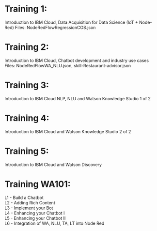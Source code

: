 # Training 1: 
Introduction to IBM Cloud, Data Acquisition for Data Science (IoT + Node-Red)
Files:
NodeRedFlowRegressionCOS.json

# Training 2:
Introduction to IBM Cloud, Chatbot development and industry use cases
Files:
NodeRedFlowWA_NLU.json,
skill-Restaurant-advisor.json

# Training 3:
Introduction to IBM Cloud NLP, NLU and Watson Knowledge Studio 1 of 2

# Training 4:
Introduction to IBM Cloud and Watson Knowledge Studio 2 of 2

# Training 5:
Introduction to IBM Cloud and Watson Discovery

# Training WA101:
L1 - Build a Chatbot  
L2 - Adding Rich Content  
L3 - Implement your Bot  
L4 - Enhancing your Chatbot I  
L5 - Enhancing your Chatbot II  
L6 - Integration of WA, NLU, TA, LT into Node Red  
